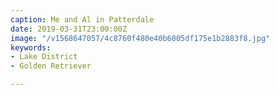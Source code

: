 ```yaml
---
caption: Me and Al in Patterdale
date: 2019-03-31T23:00:00Z
image: "/v1568647057/4c8760f480e40b6005df175e1b2883f8.jpg"
keywords:
- Lake District
- Golden Retriever

---
```

